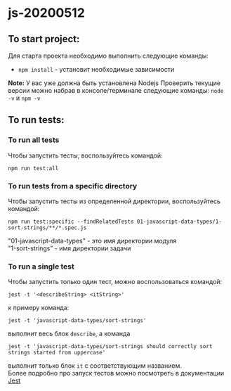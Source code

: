 # js-20200512

## To start project:

Для старта проекта необходимо выполнить следующие команды:

* `npm install` - установит необходимые зависимости

**Note:** У вас уже должна быть установлена Nodejs 
Проверить текущие версии можно набрав в консоле/терминале следующие команды: `node -v` и `npm -v` 

## To run tests:

### To run all tests
Чтобы запустить тесты, воспользуйтесь командой:

`npm run test:all`

### To run tests from a specific directory

Чтобы запустить тесты из определенной директории, воспользуйтесь командой:

`npm run test:specific --findRelatedTests 01-javascript-data-types/1-sort-strings/**/*.spec.js`

"01-javascript-data-types" - это имя директории модуля  
"1-sort-strings" - имя директории задачи  

### To run a single test

Чтобы запустить только один тест, можно воспользоваться командой:

`jest -t '<describeString> <itString>'`

к примеру команда:

`jest -t 'javascript-data-types/sort-strings'`

выполнит весь блок `describe`, а команда 

`jest -t 'javascript-data-types/sort-strings should correctly sort strings started from uppercase'`

выполнит только блок `it` с соответствующим названием.  
Более подробно про запуск тестов можно посмотреть в документации [Jest](https://jestjs.io/docs/en/cli.html#--testnamepatternregex)
